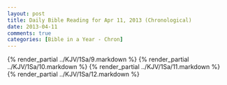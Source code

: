 ```yaml
---
layout: post
title: Daily Bible Reading for Apr 11, 2013 (Chronological)
date: 2013-04-11
comments: true
categories: [Bible in a Year - Chron]
---
```

{% render_partial ../KJV/1Sa/9.markdown %}
{% render_partial ../KJV/1Sa/10.markdown %}
{% render_partial ../KJV/1Sa/11.markdown %}
{% render_partial ../KJV/1Sa/12.markdown %}
